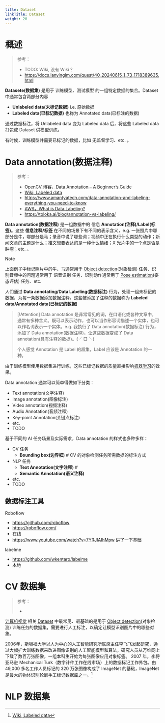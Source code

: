 ```yaml
---
title: Dataset
linkTitle: Dataset
weight: 20
---
```


# 概述

> 参考：
>
> - TODO: Wiki, 没有 Wiki？
> - https://docs.lanyingim.com/quest/40_20240615_1_73_1718389635.html
>
> [^1]:[Wiki, Labeled data](https://en.wikipedia.org/wiki/Labeled_data)

**Datasete(数据集)** 是用于 训练模型、测试模型 的一组特定数据的集合。Dataset 中通常包含两部分内容

- **Unlabeled data(未标记数据)** i.e. 原始数据
- **Labeled data(已标记数据)** 也称为 Annotated data(已标注的数据)

通过数据标注，将 Unlabeled data 变为 Labeled data 后，将这些 Labeled data 打包成 Dataset 供模型训练。

有时候，训练模型并需要已标记的数据，比如 无监督学习、etc. 。

# Data annotation(数据注释)

> 参考：
>
> - [OpenCV 博客，Data Annotation – A Beginner’s Guide](https://opencv.org/blog/data-annotation/)
> - [Wiki, Labeled data](https://en.wikipedia.org/wiki/Labeled_data)
> - https://www.amantyatech.com/data-annotation-and-labeling-everything-you-need-to-know
> - [AWS，What is Data Labeling?](https://aws.amazon.com/what-is/data-labeling/)
> - https://toloka.ai/blog/annotation-vs-labeling/

**Data annotation(数据注释)** 是一组数据中的 信息 **Annotation(注释)/Label(标签)**。这些 **信息注释/标签** 在不同的场景下有不同的表示含义，e.g. 一张照片中哪部分是牛，哪部分是马；录音中说了哪些词；视频中正在执行什么类型的动作；新闻文章的主题是什么；推文想要表达的是一种什么情绪；X 光片中的一个点是否是肿瘤；etc. 。

> [!Note]
> 上面例子中标记照片中的牛、马通常用于 [Object detection](/docs/12.AI/计算机视觉/Object%20detection.md)(对象检测) 任务、识别音频中的问题通常用于 语音识别 任务、识别动作通常用于 [Pose estimation](/docs/12.AI/计算机视觉/Pose%20estimation.md)(姿态评估) 任务、etc.

人们通过 **Data annotating/Data Labeling(数据标注)** 行为，处理一组未标记的数据，为每一条数据添加数据注释。这些被添加了注释的数据称为 **Labeled data/Annotated data(已标记的数据)**

> [!Attention]
> Data annotation 是非常常见的词，在口语化或各种文章中，通常有多种含义。既可以表示动作，也可以当作形容词描述一个实体，也可以作名词表示一个实体。e.g. 我执行了 Data annotation(数据标注) 行为，添加了 Data annotation(数据注释)，让这些数据变成了 Data annotation(具有注释的数据)。( ╯□╰ )
>
> 个人感觉 Annotation 是 Label 的超集，Label 应该是 Annotation 的一种。

由于训练模型使用数据集进行训练，这些已标记数据的质量直接影响[机器学习](/docs/12.AI/机器学习/机器学习.md)的效果。

Data annotation 通常可以简单得做如下分类：

- Text annotation(文字注释)
- Image annotation(图像标注)
- Video annotation(视频注释)
- Audio Annotation(音频注释)
- Key-point Annotation(关键点标注)
- etc.
- TODO

基于不同的 AI 任务场景及实际需求，Data annotation 的样式也多种多样：

- CV 任务
  - **Bounding box(边界框)** # CV 的对象检测任务所需数据的标注方式
- NLP 任务
  - **Text Annotation(文字注释)** #
  - **Semantic Annotation(语义注释)**
- etc.
- TODO

## 数据标注工具

Roboflow

- https://github.com/roboflow
- https://roboflow.com/
- 在线
- https://www.youtube.com/watch?v=7YRJIAIhMpw 讲了一下基础

labelme

- https://github.com/wkentaro/labelme
- 本地

# CV 数据集

> 参考：
>
> -

[计算机视觉](/docs/12.AI/计算机视觉/计算机视觉.md) 相关 [Dataset](/docs/12.AI/计算机视觉/Dataset.md) 中最常见、最基础的是用于 [Object detection](/docs/12.AI/计算机视觉/Object%20detection.md)(对象检测) 训练任务的数据集，需要进行人工标注，以确定让模型识别图片中的哪些对象。

2006年，斯坦福大学以人为中心的人工智能研究所联席主任李飞飞发起研究，通过大幅扩大训练数据来改进图像识别的人工智能模型和算法。研究人员从万维网上下载了数百万张图像，一组本科生开始为每张图像应用对象标签。 2007 年，李将亚马逊 Mechanical Turk（数字计件工作在线市场）上的数据标记工作外包。由 49,000 多名工作人员标记的 320 万张图像构成了 ImageNet 的基础，ImageNet 是最大的物体识别轮廓手工标记数据库之一。[^1]

# NLP 数据集
